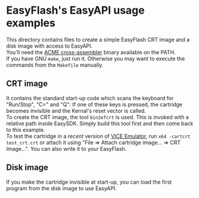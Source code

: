 # EasyFlash's EasyAPI usage examples

This directory contains files to create a simple EasyFlash CRT image and a disk image with access to EasyAPI.\
You'll need the [ACME cross-assembler](https://sourceforge.net/projects/acme-crossass/) binary available on the PATH.\
If you have GNU `make`, just run it. Otherwise you may want to execute the commands from the `Makefile` manually.

## CRT image

It contains the standard start-up code which scans the keyboard for "Run/Stop", "C=" and "Q": If one of these keys is pressed, the cartridge becomes invisible and the Kernal's reset vector is called.\
To create the CRT image, the tool `bin2efcrt` is used. This is invoked with a relative path inside EasySDK. Simply build this tool first and then come back to this example.\
To test the cartridge in a *recent* version of [VICE Emulator](http://vice-emu.sourceforge.net), run `x64 -cartcrt test_crt.crt` or attach it using "File => Attach cartridge image... => CRT Image...". You can also write it to your EasyFlash.

## Disk image

If you make the cartridge invisible at start-up, you can load the first program from the disk image to use EasyAPI.
